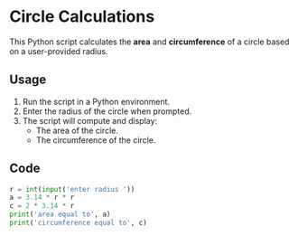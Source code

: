# Circle Calculations

This Python script calculates the **area** and **circumference** of a circle based on a user-provided radius.

## Usage

1. Run the script in a Python environment.
2. Enter the radius of the circle when prompted.
3. The script will compute and display:
   - The area of the circle.
   - The circumference of the circle.

## Code

```python
r = int(input('enter radius '))
a = 3.14 * r * r
c = 2 * 3.14 * r
print('area equal to', a)
print('circumference equal to', c)
